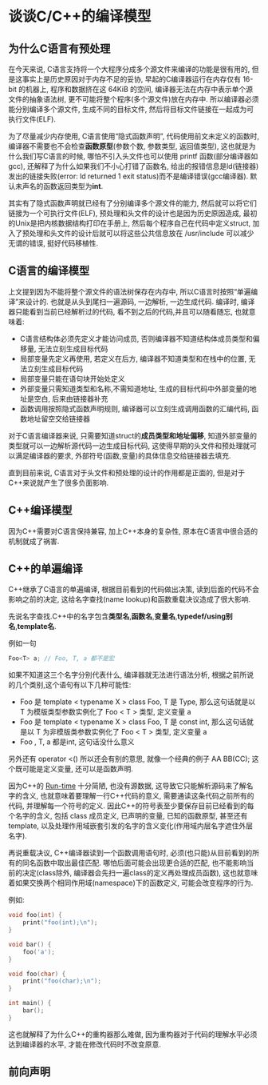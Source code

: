 
# 谈谈C/C++的编译模型


为什么C语言有预处理
---
在今天来说, C语言支持将一个大程序分成多个源文件来编译的功能是很有用的, 但是这事实上是历史原因对于内存不足的妥协, 早起的C编译器运行在内存仅有 16-bit 的机器上, 程序和数据挤在这 64KiB 的空间, 编译器无法在内存中表示单个源文件的抽象语法树, 更不可能将整个程序(多个源文件)放在内存中. 所以编译器必须能分别编译多个源文件, 生成不同的目标文件, 然后将目标文件链接在一起成为可执行文件(ELF).

为了尽量减少内存使用, C语言使用“隐式函数声明”, 代码使用前文未定义的函数时, 编译器不需要也不会检查**函数原型**(参数个数, 参数类型, 返回值类型), 这也就是为什么我们写C语言的时候, 哪怕不引入头文件也可以使用 printf 函数(部分编译器如gcc), 还解释了为什么如果我们不小心打错了函数名, 给出的报错信息是ld(链接器)发出的链接失败(error: ld returned 1 exit status)而不是编译错误(gcc编译器). 默认未声名的函数返回类型为**int**.

其实有了隐式函数声明就已经有了分别编译多个源文件的能力, 然后就可以将它们链接为一个可执行文件(ELF), 预处理和头文件的设计也是因为历史原因造成, 最初的Unix是把内核数据结构打印在手册上, 然后每个程序自己在代码中定义struct, 加入了预处理和头文件的设计后就可以将这些公共信息放在 /usr/include 可以减少无谓的错误, 挺好代码移植性.

C语言的编译模型
---

上文提到因为不能将整个源文件的语法树保存在内存中, 所以C语言时按照“单遍编译”来设计的. 也就是从头到尾扫一遍源码, 一边解析, 一边生成代码. 编译时, 编译器只能看到当前已经解析过的代码, 看不到之后的代码,并且可以随看随忘, 也就意味着:

+ C语言结构体必须先定义才能访问成员, 否则编译器不知道结构体成员类型和偏移量, 无法立刻生成目标代码
+ 局部变量先定义再使用, 若定义在后方, 编译器不知道类型和在栈中的位置, 无法立刻生成目标代码
+ 局部变量只能在语句块开始处定义
+ 外部变量只需知道类型和名称,不需知道地址, 生成的目标代码中外部变量的地址是空白, 后来由链接器补充
+ 函数调用按照隐式函数声明规则, 编译器可以立刻生成调用函数的汇编代码, 函数地址留空交给链接器

对于C语言编译器来说, 只需要知道struct的**成员类型和地址偏移**, 知道外部变量的类型就可以一边解析源代码一边生成目标代码, 这使得早期的头文件和预处理就可以满足编译器的要求, 外部符号(函数,变量)的具体信息交给链接器去填充.

直到目前来说, C语言对于头文件和预处理的设计的作用都是正面的, 但是对于C++来说就产生了很多负面影响.


C++编译模型
---

因为C++需要对C语言保持兼容, 加上C++本身的复杂性, 原本在C语言中很合适的机制就成了祸害.

C++的单遍编译
--
C++继承了C语言的单遍编译, 根据目前看到的代码做出决策, 读到后面的代码不会影响之前的决定, 这给名字查找(name lookup)和函数重载决议造成了很大影响.

先说名字查找.C++中的名字包含**类型名**,**函数名**,**变量名**,**typedef/using别名**,**template名**.

例如一句 

```C++
Foo<T> a; // Foo, T, a 都不是宏
``` 
如果不知道这三个名字分别代表什么, 编译器就无法进行语法分析, 根据之前所说的几个类别,这个语句有以下几种可能性:

+ Foo 是 template < typename X > class Foo, T 是 Type, 那么这句话就是以 T 为模版类型参数实例化了 Foo < T > 类型, 定义变量 a
+ Foo 是 template < typename X > class Foo, T 是 const int, 那么这句话就是以 T 为非模版类参数实例化了 Foo < T > 类型, 定义变量 a
+ Foo , T, a 都是int, 这句话没什么意义

另外还有 operator <() 所以还会有别的意思, 就像一个经典的例子 AA BB(CC); 这个既可能是定义变量, 还可以是函数声明.

因为C++的 [Run-time]() 十分简陋, 也没有源数据, 这导致它只能解析源码来了解名字的含义, 也就意味着要理解一行C++代码的意义, 需要通读这条代码之前所有的代码, 并理解每一个符号的定义. 因此C++的符号表至少要保存目前已经看到的每个名字的含义, 包括 class 成员定义, 已声明的变量, 已知的函数原型, 甚至还有 template, 以及处理作用域嵌套引发的名字的含义变化(作用域内层名字遮住外层名字).

再说重载决议, C++编译器读到一个函数调用语句时, 必须(也只能)从目前看到的所有的同名函数中取出最佳匹配. 哪怕后面可能会出现更合适的匹配, 也不能影响当前的决定(class除外, 编译器会先扫一遍class的定义再处理成员函数), 这也就意味着如果交换两个相同作用域(namespace)下的函数定义, 可能会改变程序的行为.

例如:

```C++
void foo(int) {
	print("foo(int);\n");
}

void bar() {
	foo('a');
}

void foo(char) {
	print("foo(char);\n");
}

int main() {
	bar();
}

```

这也就解释了为什么C++的重构器那么难做, 因为重构器对于代码的理解水平必须达到编译器的水平, 才能在修改代码时不改变原意.

前向声明
--

